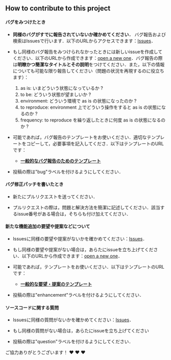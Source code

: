 ## How to contribute to this project

#### **バグをみつけたとき**

* **同様のバグがすでに報告されていないか確かめてください．** バグ報告および検索はIssuesで行います．以下のURLからアクセスできます：[Issues](https://github.com/mokamotosan/extr_actions_jp/issues)．

* もし同様のバグ報告をみつけられなかったときには新しいissueを作成してください．以下のURLから作成できます：[open a new one](https://github.com/mokamotosan/extr_actions_jp/issues/new/choose)．バグ報告の際は**明瞭かつ簡潔なタイトルとその説明**をつけてください．また，以下の情報についても可能な限り報告してください（問題の状況を再現するのに役立ちます）：
  1. as is: いまどういう状態になっているか ?
  2. to be: どういう状態が望ましいか ?
  3. environment: どういう環境で as is の状態になったのか ?
  4. to reproduce: environment 上でどういう操作をすると as is の状態になるのか ?
  5. frequency: to reproduce を繰り返したときに何度 as is の状態になるのか ? 

* 可能であれば，バグ報告のテンプレートをお使いください．適切なテンプレートをコピーして，必要事項を記入してくださ．以下はテンプレートのURLです：
  * [**一般的なバグ報告のためのテンプレート**](https://github.com/mokamotosan/extr_actions_jp/issues/new?assignees=&labels=bug&template=bug_repot_ja.md&title=%5BBUG%5D)

* 投稿の際は"bug"ラベルを付けるようにしてください．

#### **バグ修正パッチを書いたとき**

* 新たにプルリクエストを送ってください．

* プルリクエストの際は，問題と解決方法を簡潔に記述してください．該当するissue番号がある場合は，そちらも付け加えてください．

#### **新たな機能追加の要望や提案などについて**

* Issuesに同様の要望や提案がないかを確かめてください：[Issues](https://github.com/mokamotosan/extr_actions_jp/issues)．

* もし同様の要望や提案がない場合は，あらたにissueを立ち上げてください．以下のURLから作成できます：[open a new one](https://github.com/mokamotosan/extr_actions_jp/issues/new/choose)．

* 可能であれば，テンプレートをお使いください．以下はテンプレートのURLです：
  * [**一般的な要望・提案のテンプレート**](https://github.com/mokamotosan/extr_actions_jp/issues/new?assignees=&labels=enhancement&template=feature_request_ja.md&title=%5BFEATURE%5D)

* 投稿の際は"enhancement"ラベルを付けるようにしてください．

#### **ソースコードに関する質問**

* Issuesに同様の質問がないかを確かめてください：[Issues](https://github.com/mokamotosan/extr_actions_jp/issues)．

* もし同様の質問がない場合は，あらたにissueを立ち上げてください

* 投稿の際は"question"ラベルを付けるようにしてください．


ご協力ありがとうございます！ :heart: :heart: :heart:
